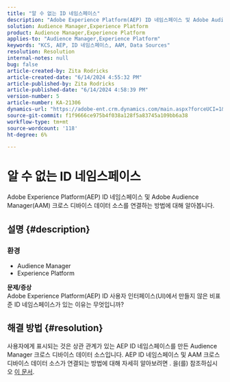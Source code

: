 ```yaml
---
title: "알 수 없는 ID 네임스페이스"
description: "Adobe Experience Platform(AEP) ID 네임스페이스 및 Adobe Audience Manager(AAM) 크로스 디바이스 데이터 소스를 연결하는 방법에 대해 알아봅니다."
solution: Audience Manager,Experience Platform
product: Audience Manager,Experience Platform
applies-to: "Audience Manager,Experience Platform"
keywords: "KCS, AEP, ID 네임스페이스, AAM, Data Sources"
resolution: Resolution
internal-notes: null
bug: false
article-created-by: Zita Rodricks
article-created-date: "6/14/2024 4:55:32 PM"
article-published-by: Zita Rodricks
article-published-date: "6/14/2024 4:58:39 PM"
version-number: 5
article-number: KA-21306
dynamics-url: "https://adobe-ent.crm.dynamics.com/main.aspx?forceUCI=1&pagetype=entityrecord&etn=knowledgearticle&id=7e0f51e3-6e2a-ef11-840a-002248084fbb"
source-git-commit: f1f9666ce975b4f038a128f5a83745a109bb6a38
workflow-type: tm+mt
source-wordcount: '118'
ht-degree: 6%

---
```


# 알 수 없는 ID 네임스페이스


Adobe Experience Platform(AEP) ID 네임스페이스 및 Adobe Audience Manager(AAM) 크로스 디바이스 데이터 소스를 연결하는 방법에 대해 알아봅니다.

## 설명 {#description}


### <b>환경</b>

- Audience Manager
- Experience Platform




<b>문제/증상</b>
<br>Adobe Experience Platform(AEP) ID 사용자 인터페이스(UI)에서 만들지 않은 비표준 ID 네임스페이스가 있는 이유는 무엇입니까?<br>

## 해결 방법 {#resolution}


사용자에게 표시되는 것은 상관 관계가 있는 AEP ID 네임스페이스를 만든 Audience Manager 크로스 디바이스 데이터 소스입니다. AEP ID 네임스페이스 및 AAM 크로스 디바이스 데이터 소스가 연결되는 방법에 대해 자세히 알아보려면 . 을(를) 참조하십시오 [이 문서](https://experienceleague.adobe.com/docs/experience-cloud-kcs/kbarticles/KA-21305.html).
